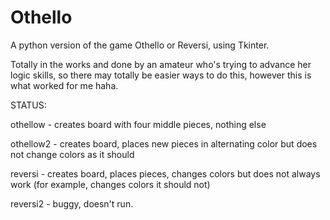 # Othello
A python version of the game Othello or Reversi, using Tkinter. 

Totally in the works and done by an amateur who's trying to advance her logic skills, so there may totally be easier ways to do this, however this is what worked for me haha. 

STATUS:

othellow - creates board with four middle pieces, nothing else

othellow2 - creates board, places new pieces in alternating color but does not change colors as it should

reversi - creates board, places pieces, changes colors but does not always work (for example, changes colors it should not)

reversi2 - buggy, doesn't run.
